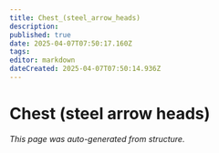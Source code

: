 ```yaml
---
title: Chest_(steel_arrow_heads)
description: 
published: true
date: 2025-04-07T07:50:17.160Z
tags: 
editor: markdown
dateCreated: 2025-04-07T07:50:14.936Z
---
```


# Chest (steel arrow heads)

*This page was auto-generated from structure.*